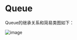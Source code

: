 # Queue  
Queue的继承关系和简易类图如下：   

![image](https://github.com/ZZULI-TECH/interview/blob/master/Collection/Queue.png?raw=true)